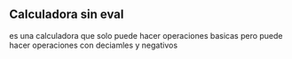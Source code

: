## Calculadora sin eval 

es una calculadora que solo puede hacer operaciones basicas pero puede hacer operaciones con deciamles y negativos 